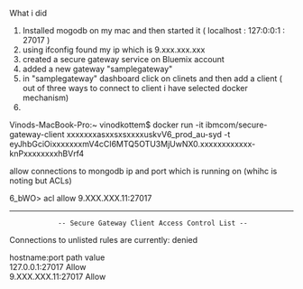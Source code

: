 
What i did

1. Installed mogodb on my mac and then started it ( localhost : 127:0:0:1 : 27017 )
2. using ifconfig found my ip which is 9.xxx.xxx.xxx 
3. created a secure gateway service on Bluemix account
4. added a new gateway "samplegateway"
5. in "samplegateway" dashboard click on clinets and then add a client ( out of three ways to connect to client i have selected docker mechanism)
6. 




Vinods-MacBook-Pro:~ vinodkottem$ docker run -it ibmcom/secure-gateway-client xxxxxxxasxxsxsxxxxuskvV6_prod_au-syd -t eyJhbGciOixxxxxxxmV4cCI6MTQ5OTU3MjUwNX0.xxxxxxxxxxxx-knPxxxxxxxxhBVrf4

allow connections to mongodb ip and port which is running on (whihc is noting but ACLs)

6_bWO> acl allow 9.XXX.XXX.11:27017


------------------------------------------------------------------------------
                -- Secure Gateway Client Access Control List --               
                                                                              
 Connections to unlisted rules are currently: denied            
                                                                              
 hostname:port                     path             value                
 127.0.0.1:27017                                  Allow                                
 9.XXX.XXX.11:27017                                Allow     
